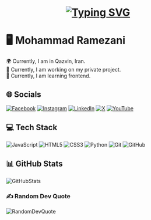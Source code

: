 
<h1 align='center'>
<a href="https://git.io/typing-svg"><img src="https://readme-typing-svg.herokuapp.com?font=Fira+Code&pause=1000&color=F72828&width=435&lines=%F0%9F%91%A8%E2%80%8D%F0%9F%92%BB+Mohammad+Ramazani;Passionate+about+Front-End+Developmer+" alt="Typing SVG" /></a>
<h1/>



# 🖥 Mohammad Ramezani

🌍 Currently, I am in Qazvin, Iran. \
🚀 Currently, I am working on my private project. \
🧠 Currently, I am learning frontend.

## 🌐 Socials

[![Facebook](https://img.shields.io/badge/Facebook-%231877F2.svg?logo=Facebook&logoColor=white)](https://facebook.com/DaRiaN0Dev) [![Instagram](https://img.shields.io/badge/Instagram-%23E4405F.svg?logo=Instagram&logoColor=white)](https://instagram.com/DaRiaN0Dev) [![LinkedIn](https://img.shields.io/badge/LinkedIn-%230077B5.svg?logo=linkedin&logoColor=white)](https://linkedin.com/in/DaRiaN0Dev) [![X](https://img.shields.io/badge/X-black.svg?logo=X&logoColor=white)](https://x.com/DaRiaN0Dev) [![YouTube](https://img.shields.io/badge/YouTube-%23FF0000.svg?logo=YouTube&logoColor=white)](https://youtube.com/@DaRiaN0Dev)

## 💻 Tech Stack

![JavaScript](https://img.shields.io/badge/javascript-%23323330.svg?style=for-the-badge&logo=javascript&logoColor=%23F7DF1E) ![HTML5](https://img.shields.io/badge/html5-%23E34F26.svg?style=for-the-badge&logo=html5&logoColor=white) ![CSS3](https://img.shields.io/badge/css3-%231572B6.svg?style=for-the-badge&logo=css3&logoColor=white) ![Python](https://img.shields.io/badge/python-3670A0?style=for-the-badge&logo=python&logoColor=ffdd54) ![Git](https://img.shields.io/badge/git-%23F05033.svg?style=for-the-badge&logo=git&logoColor=white) ![GitHub](https://img.shields.io/badge/github-%23121011.svg?style=for-the-badge&logo=github&logoColor=white)


## 📊 GitHub Stats

![GitHubStats](https://github-readme-stats.vercel.app/api/top-langs/?username=DaRiaN0Dev&theme=dark&hide_border=false&include_all_commits=true&count_private=true&layout=compact)

### ✍️ Random Dev Quote

![RandomDevQuote](https://quotes-github-readme.vercel.app/api?type=horizontal&theme=radical)

